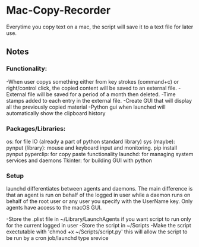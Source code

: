# Mac-Copy-Recorder

Everytime you copy text on a mac, the script will save it to a text file for later use.

## Notes

### Functionality:

-When user copys something either from key strokes (command+c) or right/control click, the copied
content will be saved to an external file.
-External file will be saved for a period of a month then deleted.
-Time stamps added to each entry in the external file.
-Create GUI that will display all the previously copied material
-Python gui when launched will automatically show the clipboard history

### Packages/Libraries:

os: for file IO (already a part of python standard library)
sys (maybe):
pynput (library): mouse and keyboard input and monitoring. pip install pynput
pyperclip: for copy paste functionality
launchd: for managing system services and daemons
Tkinter: for building GUI with python

### Setup

launchd differentiates between agents and daemons. The main difference is that an agent is run on behalf of the logged in user while a daemon runs on behalf of the root user or any user you specify with the UserName key. Only agents have access to the macOS GUI.

-Store the .plist file in ~/Library/LaunchAgents if you want script to run only for the current
logged in user
-Store the script in ~/Scripts
-Make the script exectutable with 'chmod +x ~/Scripts/script.py' this will allow the script to be run by a cron job/launchd type srevice
